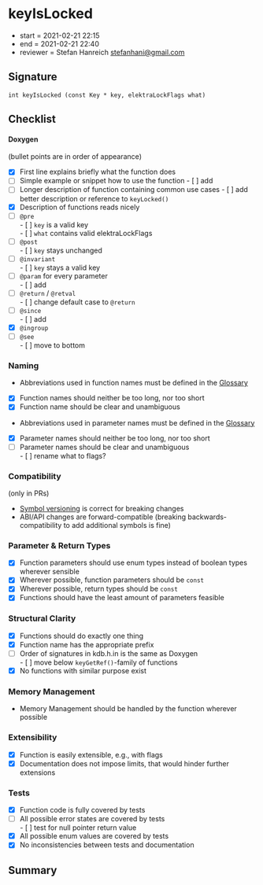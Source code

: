 # keyIsLocked

- start = 2021-02-21 22:15
- end = 2021-02-21 22:40
- reviewer = Stefan Hanreich <stefanhani@gmail.com>

## Signature

`int keyIsLocked (const Key * key, elektraLockFlags what)`

## Checklist

#### Doxygen

(bullet points are in order of appearance)

- [x] First line explains briefly what the function does
- [ ] Simple example or snippet how to use the function - [ ] add
- [ ] Longer description of function containing common use cases - [ ] add better description or reference to `keyLocked()`
- [x] Description of functions reads nicely
- [ ] `@pre`  
       - [ ] `key` is a valid key  
       - [ ] `what` contains valid elektraLockFlags
- [ ] `@post`  
       - [ ] `key` stays unchanged
- [ ] `@invariant`  
       - [ ] `key` stays a valid key
- [ ] `@param` for every parameter  
       - [ ] add
- [ ] `@return` / `@retval`  
       - [ ] change default case to `@return`
- [ ] `@since`  
       - [ ] add
- [x] `@ingroup`
- [ ] `@see`  
       - [ ] move to bottom

### Naming

- Abbreviations used in function names must be defined in the
  [Glossary](/doc/help/elektra-glossary.md)
- [x] Function names should neither be too long, nor too short
- [x] Function name should be clear and unambiguous
- Abbreviations used in parameter names must be defined in the
  [Glossary](/doc/help/elektra-glossary.md)
- [x] Parameter names should neither be too long, nor too short
- [ ] Parameter names should be clear and unambiguous  
       - [ ] rename what to flags?

### Compatibility

(only in PRs)

- [Symbol versioning](/doc/dev/symbol-versioning.md)
  is correct for breaking changes
- ABI/API changes are forward-compatible (breaking backwards-compatibility
  to add additional symbols is fine)

### Parameter & Return Types

- [x] Function parameters should use enum types instead of boolean types
      wherever sensible
- [x] Wherever possible, function parameters should be `const`
- [x] Wherever possible, return types should be `const`
- [x] Functions should have the least amount of parameters feasible

### Structural Clarity

- [x] Functions should do exactly one thing
- [x] Function name has the appropriate prefix
- [ ] Order of signatures in kdb.h.in is the same as Doxygen  
       - [ ] move below `keyGetRef()`-family of functions
- [x] No functions with similar purpose exist

### Memory Management

- Memory Management should be handled by the function wherever possible

### Extensibility

- [x] Function is easily extensible, e.g., with flags
- [x] Documentation does not impose limits, that would hinder further extensions

### Tests

- [x] Function code is fully covered by tests
- [ ] All possible error states are covered by tests  
       - [ ] test for null pointer return value
- [x] All possible enum values are covered by tests
- [x] No inconsistencies between tests and documentation

## Summary
